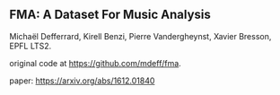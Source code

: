 ## FMA: A Dataset For Music Analysis

Michaël Defferrard, Kirell Benzi, Pierre Vandergheynst, Xavier Bresson, EPFL LTS2.

original code at <https://github.com/mdeff/fma>.

paper: https://arxiv.org/abs/1612.01840
